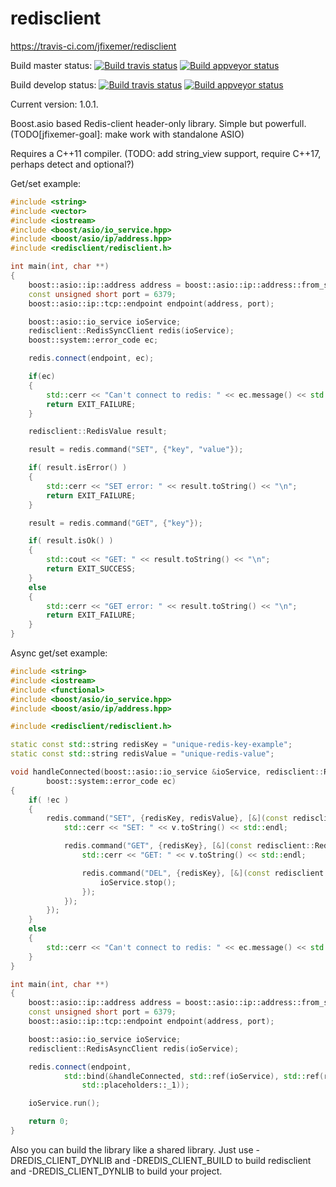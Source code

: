 redisclient
===========

https://travis-ci.com/jfixemer/redisclient

Build master status: [![Build travis status](https://travis-ci.com/jfixemer/redisclient?branch=master)](https://travis-ci.com/jfixemer/redisclient)
[![Build appveyor status](https://ci.appveyor.com/api/projects/status/github/jfixemer/redisclient?branch=master)](https://ci.appveyor.com/project/jfixemer/redisclient/branch/master)

Build develop status: [![Build travis status](https://travis-ci.com/jfixemer/redisclient?branch=develop)](https://travis-ci.com/jfixemer/redisclient)
[![Build appveyor status](https://ci.appveyor.com/api/projects/status/github/jfixemer/redisclient?branch=develop)](https://ci.appveyor.com/project/jfixemer/redisclient/branch/develop)

Current version: 1.0.1.

Boost.asio based Redis-client header-only library. Simple but powerfull. 
(TODO[jfixemer-goal]: make work with standalone ASIO)

Requires a С++11 compiler. (TODO: add string_view support, require C++17, perhaps detect and optional?)

Get/set example:

```cpp
#include <string>
#include <vector>
#include <iostream>
#include <boost/asio/io_service.hpp>
#include <boost/asio/ip/address.hpp>
#include <redisclient/redisclient.h>

int main(int, char **)
{
    boost::asio::ip::address address = boost::asio::ip::address::from_string("127.0.0.1");
    const unsigned short port = 6379;
    boost::asio::ip::tcp::endpoint endpoint(address, port);

    boost::asio::io_service ioService;
    redisclient::RedisSyncClient redis(ioService);
    boost::system::error_code ec;

    redis.connect(endpoint, ec);

    if(ec)
    {
        std::cerr << "Can't connect to redis: " << ec.message() << std::endl;
        return EXIT_FAILURE;
    }

    redisclient::RedisValue result;

    result = redis.command("SET", {"key", "value"});

    if( result.isError() )
    {
        std::cerr << "SET error: " << result.toString() << "\n";
        return EXIT_FAILURE;
    }

    result = redis.command("GET", {"key"});

    if( result.isOk() )
    {
        std::cout << "GET: " << result.toString() << "\n";
        return EXIT_SUCCESS;
    }
    else
    {
        std::cerr << "GET error: " << result.toString() << "\n";
        return EXIT_FAILURE;
    }
}
```

Async get/set example:

```cpp
#include <string>
#include <iostream>
#include <functional>
#include <boost/asio/io_service.hpp>
#include <boost/asio/ip/address.hpp>

#include <redisclient/redisclient.h>

static const std::string redisKey = "unique-redis-key-example";
static const std::string redisValue = "unique-redis-value";

void handleConnected(boost::asio::io_service &ioService, redisclient::RedisAsyncClient &redis,
        boost::system::error_code ec)
{
    if( !ec )
    {
        redis.command("SET", {redisKey, redisValue}, [&](const redisclient::RedisValue &v) {
            std::cerr << "SET: " << v.toString() << std::endl;

            redis.command("GET", {redisKey}, [&](const redisclient::RedisValue &v) {
                std::cerr << "GET: " << v.toString() << std::endl;

                redis.command("DEL", {redisKey}, [&](const redisclient::RedisValue &) {
                    ioService.stop();
                });
            });
        });
    }
    else
    {
        std::cerr << "Can't connect to redis: " << ec.message() << std::endl;
    }
}

int main(int, char **)
{
    boost::asio::ip::address address = boost::asio::ip::address::from_string("127.0.0.1");
    const unsigned short port = 6379;
    boost::asio::ip::tcp::endpoint endpoint(address, port);

    boost::asio::io_service ioService;
    redisclient::RedisAsyncClient redis(ioService);

    redis.connect(endpoint,
            std::bind(&handleConnected, std::ref(ioService), std::ref(redis),
                std::placeholders::_1));

    ioService.run();

    return 0;
}
```

Also you can build the library like a shared library. Just use
 -DREDIS_CLIENT_DYNLIB and -DREDIS_CLIENT_BUILD to build redisclient
and -DREDIS_CLIENT_DYNLIB to build your project.
